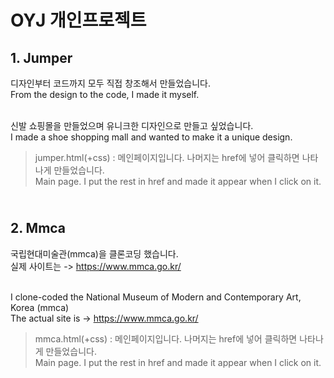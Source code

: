 # OYJ 개인프로젝트
## 1. Jumper
디자인부터 코드까지 모두 직접 창조해서 만들었습니다. 
<br> From the design to the code, I made it myself.

<br> 신발 쇼핑몰을 만들었으며 유니크한 디자인으로 만들고 싶었습니다.
<br> I made a shoe shopping mall and wanted to make it a unique design.

> jumper.html(+css) : 메인페이지입니다. 나머지는 href에 넣어 클릭하면 나타나게 만들었습니다.
> <br> Main page. I put the rest in href and made it appear when I click on it.

## <br> 2. Mmca
국립현대미술관(mmca)을 클론코딩 했습니다.
<br> 실제 사이트는 -> https://www.mmca.go.kr/

<br> I clone-coded the National Museum of Modern and Contemporary Art, Korea (mmca)
<br> The actual site is -> https://www.mmca.go.kr/

> mmca.html(+css) : 메인페이지입니다. 나머지는 href에 넣어 클릭하면 나타나게 만들었습니다.
> <br> Main page. I put the rest in href and made it appear when I click on it.

